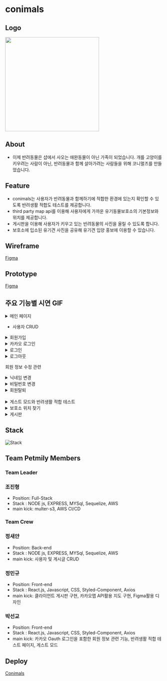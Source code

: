 # conimals

## Logo
<img width="300" height="300" src="https://user-images.githubusercontent.com/74203440/169957702-452b79df-6d21-4c1f-bd94-bf7f6dc3fa16.svg"/>

## About

- 이제 반려동물은 샵에서 사오는 애완동물이 아닌 가족이 되었습니다. 개를 고양이를 키우려는 사람이 아닌, 반려동물과 함께 살아가려는 사람들을 위해 코니멀즈를 만들었습니다.


## Feature

- conimals는 사용자가 반려동물과 함께하기에 적합한 환경에 있는지 확인할 수 있도록 반려생활 적합도 테스트를 제공합니다.
- third party map api를 이용해 사용자에게 가까운 유기동물보호소의 기본정보와 위치를 제공합니다.
- 게시판을 이용해 사용자가 키우고 있는 반려동물의 사진을 올릴 수 있도록 합니다.
- 보호소에 입소된 유기견 사진을 공유해 유기견 입양 홍보에 이용할 수 있습니다.

## Wireframe

[Figma](https://www.figma.com/file/UaxfvREXHGti7MaxzeW2h2/Conimals-%ED%94%84%EB%A1%9C%ED%86%A0%ED%83%80%EC%9E%85?node-id=0%3A1)

## Prototype

[Figma](https://www.figma.com/file/UaxfvREXHGti7MaxzeW2h2/Conimals-%ED%94%84%EB%A1%9C%ED%86%A0%ED%83%80%EC%9E%85?node-id=13%3A4254)

## 주요 기능별 시연 GIF


<details>
<summary>메인 페이지</summary>
<div markdown="1">       

 ![Main](https://user-images.githubusercontent.com/74191195/175015660-a02d11e5-3dfe-42dc-8fb9-11e420d5c755.gif)

</div>
</details>


   

    
- 사용자 CRUD
 <details>
 <summary>회원가입</summary>
 <div markdown="2">       

 ![Signup](https://user-images.githubusercontent.com/74191195/175016839-6f09e507-9ebf-40a0-9396-cf3245748a27.gif)


 </div>
 </details>

<details>
<summary>카카오 로그인</summary>
<div markdown="3">       

![Kakao](https://user-images.githubusercontent.com/74191195/175017603-e10fd148-2386-4775-85ac-ea7562d38ca5.gif)

</div>
</details>

<details>
<summary>로그인</summary>
<div markdown="4"> 

![Login](https://user-images.githubusercontent.com/74191195/175017748-511f2aba-bf8c-42eb-8e94-255fd4ac092b.gif)

</div>
</details>

<details>
<summary>로그아웃</summary>
<div markdown="5"> 

  ![Logout](https://user-images.githubusercontent.com/74191195/175017850-7561df9c-26d5-46cd-9481-6e7aa7af1164.gif)

</div>
</details>

회원 정보 수정 관련

<details>
<summary>닉네임 변경</summary>
<div markdown="6"> 
  
![Username](https://user-images.githubusercontent.com/74191195/175017988-6011c23e-166e-42d9-adc4-cd8aa346ff62.gif)

</div>
</details>

<details>
<summary>비밀번호 변경</summary>
<div markdown="7"> 
  
  ![Password](https://user-images.githubusercontent.com/74191195/175018204-ae1c68cf-cd57-42f9-be95-dce77b279235.gif)

</div>
</details>

<details>
<summary>회원탈퇴</summary>
<div markdown="8"> 
  
![Withdrawal](https://user-images.githubusercontent.com/74191195/175018377-6eb76644-98db-4dd8-9547-3583345e409a.gif)

</div>
</details>


<br />

<details>
<summary>게스트 모드와 반려생활 적합 테스트</summary>
<div markdown="8"> 
  
![Guest](https://user-images.githubusercontent.com/74191195/175018527-0e3e5f1a-3607-4999-9410-17e3d4938982.gif)

</div>
</details>

<details>
<summary>보호소 위치 찾기</summary>
<div markdown="8"> 
  
![Map](https://user-images.githubusercontent.com/74191195/175018604-22e57dcd-8ed6-429a-883b-62c76ed8f4fd.gif)

</div>
</details>
 
<details>
<summary>게시판</summary>
<div markdown="8"> 

  ![PostAll](https://user-images.githubusercontent.com/74191195/175018675-c505ec63-8fbb-4da0-bb81-1d77b144e44b.gif)

</div>
</details>

## Stack
![Stack](https://www.notion.so/image/https%3A%2F%2Fs3-us-west-2.amazonaws.com%2Fsecure.notion-static.com%2F5bc84f4d-f935-46ba-a26e-61637635aacc%2FStack.png?table=block&id=d7373efb-20fd-47ee-a7bf-bc217c281bc1&spaceId=82d63a72-8254-4cde-bf1e-b2597b7c099c&width=1200&userId=95057538-7f0c-4887-8793-9588c0d65c4c&cache=v2)

## Team Petmily Members

### Team Leader

### 조진형

- Position: Full-Stack
- Stack : NODE js, EXPRESS, MYSql, Sequelize, AWS
- main kick: multer-s3, AWS CI/CD

### Team Crew

### 정새얀

- Position: Back-end
- Stack : NODE js, EXPRESS, MYSql, Sequelize, AWS
- main kick: 사용자 및 게시글 CRUD

### 정민규

- Position: Front-end
- Stack : React.js, Javascript, CSS, Styled-Component, Axios
- main kick: 클라이언트 게시판 구현, 카카오맵 API활용 지도 구현, Figma활용 디자인

### 박선교 

- Position: Front-end
- Stack : React.js, Javascript, CSS, Styled-Component, Axios
- main kick: 카카오 Oauth 로그인을 포함한 회원 정보 관련 기능, 반려생활 적합 테스트 페이지, 게스트 모드

## Deploy

[Conimals](https://www.conimals.link/)
